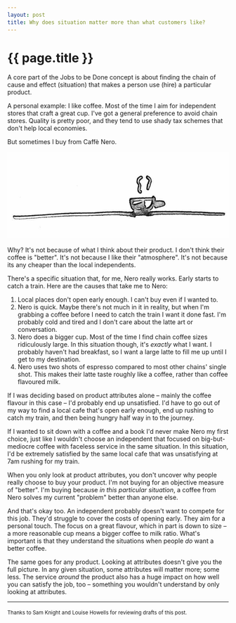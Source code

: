 ```yaml
---
layout: post
title: Why does situation matter more than what customers like?
---
```


# {{ page.title }}

A core part of the Jobs to be Done concept is about finding the chain of cause
and effect (situation) that makes a person use (hire) a particular product.

A personal example: I like coffee. Most of the time I aim for independent
stores that craft a great cup. I've got a general preference to avoid chain
stores. Quality is pretty poor, and they tend to use shady tax schemes that
don't help local economies.

But sometimes I buy from Caffè Nero.

![Coffee cup illustration](/images/posts/coffee-situation.jpg)

Why? It's not because of what I think about their product. I don't think their
coffee is "better". It's not because I like their "atmosphere". It's not
because its any cheaper than the local independents.

There's a specific situation that, for me, Nero really works. Early starts to
catch a train. Here are the causes that take me to Nero:

1. Local places don't open early enough. I can't buy even if I wanted to.
2. Nero is quick. Maybe there's not much in it in reality, but when I'm
   grabbing a coffee before I need to catch the train I want it done fast. I'm
   probably cold and tired and I don't care about the latte art or
   conversation.
3. Nero does a bigger cup. Most of the time I find chain coffee sizes
   ridiculously large. In this situation though, it's _exactly_ what I want. I
   probably haven't had breakfast, so I want a large latte to fill me up until
   I get to my destination.
4. Nero uses two shots of espresso compared to most other chains' single shot.
   This makes their latte taste roughly like a coffee, rather than coffee
   flavoured milk.

If I was deciding based on product attributes alone – mainly the coffee flavour
in this case – I'd probably end up unsatisfied. I'd have to go out of my way to
find a local cafe that's open early enough, end up rushing to catch my train,
and then being hungry half way in to the journey.

If I wanted to sit down with a coffee and a book I'd never make Nero my first
choice, just like I wouldn't choose an independent that focused on
big-but-mediocre coffee with faceless service in the same situation. In this
situation, I'd be extremely satisfied by the same local cafe that was
unsatisfying at 7am rushing for my train.

When you only look at product attributes, you don't uncover why people really
choose to buy your product. I'm not buying for an objective measure of
"better". I'm buying because _in this particular situation_, a coffee from Nero
solves my current "problem" better than anyone else.

And that's okay too. An independent probably doesn't want to compete for this
job. They'd struggle to cover the costs of opening early. They aim for a
personal touch. The focus on a great flavour, which in part is down to size – a
more reasonable cup means a bigger coffee to milk ratio. What's important is
that they understand the situations when people _do_ want a better coffee.

The same goes for any product. Looking at attributes doesn't give you the full
picture. In any given situation, some attributes will matter more; some less.
The service _around_ the product also has a huge impact on how well you can
satisfy the job, too – something you wouldn't understand by only looking at
attributes.

---

<small>
  Thanks to Sam Knight and Louise Howells for reviewing drafts of this post.
</small>
